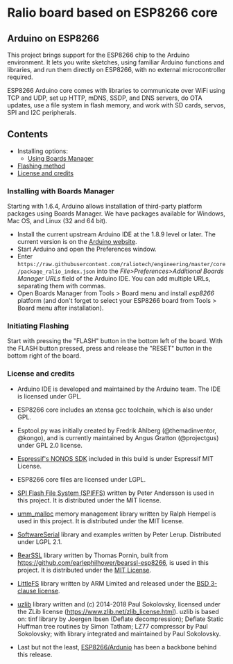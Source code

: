 Ralio board based on ESP8266 core
===========================================

## Arduino on ESP8266

This project brings support for the ESP8266 chip to the Arduino environment. It lets you write sketches, using familiar Arduino functions and libraries, and run them directly on ESP8266, with no external microcontroller required.

ESP8266 Arduino core comes with libraries to communicate over WiFi using TCP and UDP, set up HTTP, mDNS, SSDP, and DNS servers, do OTA updates, use a file system in flash memory, and work with SD cards, servos, SPI and I2C peripherals.

## Contents
- Installing options:
  - [Using Boards Manager](#installing-with-boards-manager)
- [Flashing method](#initiating-flashing)
- [License and credits](#license-and-credits)   

### Installing with Boards Manager

Starting with 1.6.4, Arduino allows installation of third-party platform packages using Boards Manager. We have packages available for Windows, Mac OS, and Linux (32 and 64 bit).

- Install the current upstream Arduino IDE at the 1.8.9 level or later. The current version is on the [Arduino website](https://www.arduino.cc/en/software).
- Start Arduino and open the Preferences window.
- Enter ```https://raw.githubusercontent.com/raliotech/engineering/master/core/package_ralio_index.json``` into the *File>Preferences>Additional Boards Manager URLs* field of the Arduino IDE. You can add multiple URLs, separating them with commas.
- Open Boards Manager from Tools > Board menu and install *esp8266* platform (and don't forget to select your ESP8266 board from Tools > Board menu after installation).

### Initiating Flashing ###
Start with pressing the "FLASH" button in the bottom left of the board. With the FLASH button pressed, press and release the "RESET" button in the bottom right of the board.

### License and credits ###

- Arduino IDE is developed and maintained by the Arduino team. The IDE is licensed under GPL.

- ESP8266 core includes an xtensa gcc toolchain, which is also under GPL.

- Esptool.py was initially created by Fredrik Ahlberg (@themadinventor, @kongo), and is currently maintained by Angus Gratton (@projectgus) under GPL 2.0 license.

- [Espressif's NONOS SDK](https://github.com/espressif/ESP8266_NONOS_SDK) included in this build is under Espressif MIT License.

- ESP8266 core files are licensed under LGPL.

- [SPI Flash File System (SPIFFS)](https://github.com/pellepl/spiffs) written by Peter Andersson is used in this project. It is distributed under the MIT license.

- [umm_malloc](https://github.com/rhempel/umm_malloc) memory management library written by Ralph Hempel is used in this project. It is distributed under the MIT license.

- [SoftwareSerial](https://github.com/plerup/espsoftwareserial) library and examples written by Peter Lerup. Distributed under LGPL 2.1.

- [BearSSL](https://bearssl.org) library written by Thomas Pornin, built from https://github.com/earlephilhower/bearssl-esp8266, is used in this project.  It is distributed under the [MIT License](https://bearssl.org/#legal-details).

- [LittleFS](https://github.com/ARMmbed/littlefs) library written by ARM Limited and released under the [BSD 3-clause license](https://github.com/ARMmbed/littlefs/blob/master/LICENSE.md).

- [uzlib](https://github.com/pfalcon/uzlib) library written and (c) 2014-2018 Paul Sokolovsky, licensed under the ZLib license (https://www.zlib.net/zlib_license.html). uzlib is based on: tinf library by Joergen Ibsen (Deflate decompression); Deflate Static Huffman tree routines by Simon Tatham; LZ77 compressor by Paul Sokolovsky; with library integrated and maintained by Paul Sokolovsky.

- Last but not the least, [ESP8266/Ardunio](https://github.com/esp8266/Arduino) has been a backbone behind this release.
